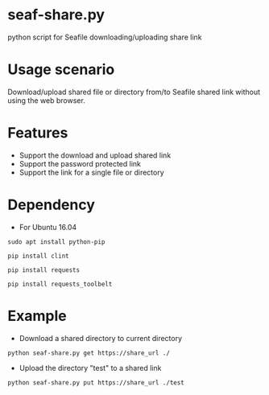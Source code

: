 # seaf-share.py
python script for Seafile downloading/uploading share link

# Usage scenario
Download/upload shared file or directory from/to Seafile shared link without using the web browser. 

# Features
- Support the download and upload shared link
- Support the password protected link
- Support the link for a single file or directory

# Dependency
- For Ubuntu 16.04

``sudo apt install python-pip``

``pip install clint``

``pip install requests``

``pip install requests_toolbelt``

# Example
- Download a shared directory to current directory

``python seaf-share.py get https://share_url ./``
- Upload the directory "test" to a shared link

``python seaf-share.py put https://share_url ./test``
